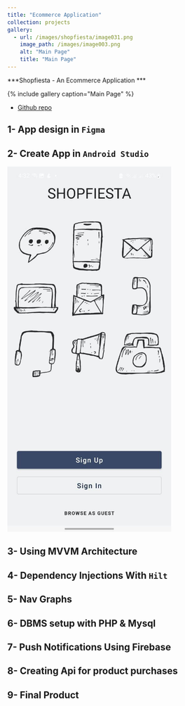 ```yaml
---
title: "Ecommerce Application"
collection: projects
gallery:
  - url: /images/shopfiesta/image031.png
    image_path: /images/image003.png
    alt: "Main Page"
    title: "Main Page"
---
```

***Shopfiesta - An Ecommerce Application ***

{% include gallery caption="Main Page" %}

<!-- ![](https://github.com/CenaAshoori/ML-House-Price-Estimator-Concat-Image-csv/raw/main/prediction-ex/pic.jpg) -->


* [Github repo](https://github.com/MelDashti/e-commerce-app)


## 1- App design in `Figma`

## 2- Create App in `Android Studio`
![](/images/shopfiesta/image031.png)

## 3- Using MVVM Architecture 


## 4- Dependency Injections With `Hilt`

## 5- Nav Graphs

## 6- DBMS setup with PHP & Mysql

## 7- Push Notifications Using Firebase

## 8- Creating Api for product purchases

## 9- Final Product


